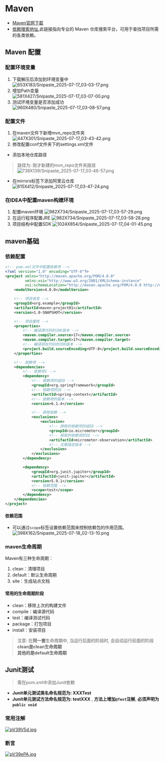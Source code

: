 # Maven
- [Maven官网下载](https://maven.apache.org/)
- [依赖搜索地址](https://mvnrepository.com/),此链接指向专业的 Maven 仓库搜索平台，可用于查找项目所需的各类依赖。
## Maven 配置
### 配置环境变量
1. 下载解压后添加到环境变量中
![653X183/Snipaste_2025-07-17_03-03-17.png](https://tc.z.wiki/autoupload/f/XrZ3KSvg-vznRvezsTJQSyU3Jsth-gW-s0TGLnbf7q2yl5f0KlZfm6UsKj-HyTuv/20250717/3QwP/653X183/Snipaste_2025-07-17_03-03-17.png)
2. 增加Path变量  
![581X427/Snipaste_2025-07-17_03-07-00.png](https://tc.z.wiki/autoupload/f/XrZ3KSvg-vznRvezsTJQSyU3Jsth-gW-s0TGLnbf7q2yl5f0KlZfm6UsKj-HyTuv/20250717/HWDG/581X427/Snipaste_2025-07-17_03-07-00.png)
3. 测试环境变量是否添加成功
![960X480/Snipaste_2025-07-17_03-08-57.png](https://tc.z.wiki/autoupload/f/XrZ3KSvg-vznRvezsTJQSyU3Jsth-gW-s0TGLnbf7q2yl5f0KlZfm6UsKj-HyTuv/20250717/1v4G/960X480/Snipaste_2025-07-17_03-08-57.png)
### 配置文件
1. 在maven文件下新增mvn_repo文件夹
![447X301/Snipaste_2025-07-17_03-43-42.png](https://tc.z.wiki/autoupload/f/XrZ3KSvg-vznRvezsTJQSyU3Jsth-gW-s0TGLnbf7q2yl5f0KlZfm6UsKj-HyTuv/20250717/sHK4/447X301/Snipaste_2025-07-17_03-43-42.png)
2. 修改配置conf文件夹下的settings.xml文件
- 添加本地仓库路径
> 路径为: 刚才新建的mvn_repo文件夹路径
![738X139/Snipaste_2025-07-17_03-46-57.png](https://tc.z.wiki/autoupload/f/XrZ3KSvg-vznRvezsTJQSyU3Jsth-gW-s0TGLnbf7q2yl5f0KlZfm6UsKj-HyTuv/20250717/Rokf/738X139/Snipaste_2025-07-17_03-46-57.png)
- 在mirrors标签下添加阿里云仓库  
![615X412/Snipaste_2025-07-17_03-47-24.png](https://tc.z.wiki/autoupload/f/XrZ3KSvg-vznRvezsTJQSyU3Jsth-gW-s0TGLnbf7q2yl5f0KlZfm6UsKj-HyTuv/20250717/mId6/615X412/Snipaste_2025-07-17_03-47-24.png)
### 在IDEA中配置maven构建环境
1. 配置maven环境
![982X734/Snipaste_2025-07-17_03-57-29.png](https://tc.z.wiki/autoupload/f/XrZ3KSvg-vznRvezsTJQSyU3Jsth-gW-s0TGLnbf7q2yl5f0KlZfm6UsKj-HyTuv/20250717/wqqf/982X734/Snipaste_2025-07-17_03-57-29.png)  
2. 在运行程序配置JRE
![982X734/Snipaste_2025-07-17_03-58-28.png](https://tc.z.wiki/autoupload/f/XrZ3KSvg-vznRvezsTJQSyU3Jsth-gW-s0TGLnbf7q2yl5f0KlZfm6UsKj-HyTuv/20250717/Z287/982X734/Snipaste_2025-07-17_03-58-28.png)  
3. 项目结构中配置SDK
![1024X854/Snipaste_2025-07-17_04-01-45.png](https://tc.z.wiki/autoupload/f/XrZ3KSvg-vznRvezsTJQSyU3Jsth-gW-s0TGLnbf7q2yl5f0KlZfm6UsKj-HyTuv/20250717/l9l4/1024X854/Snipaste_2025-07-17_04-01-45.png)  
## maven基础
### 依赖配置
```xml
<!-- pom.xml文件中配置依赖项 -->
<?xml version="1.0" encoding="UTF-8"?>
<project xmlns="http://maven.apache.org/POM/4.0.0"
         xmlns:xsi="http://www.w3.org/2001/XMLSchema-instance"
         xsi:schemaLocation="http://maven.apache.org/POM/4.0.0 http://maven.apache.org/xsd/maven-4.0.0.xsd">
    <modelVersion>4.0.0</modelVersion>

    <!-- 项目信息 -->
    <groupId>org.example</groupId>
    <artifactId>maven-project01</artifactId>
    <version>1.0-SNAPSHOT</version>

    <!-- 项目属性 -->
    <properties>
        <!-- 编译源代码的JDK版本 -->
        <maven.compiler.source>17</maven.compiler.source>
        <maven.compiler.target>17</maven.compiler.target>
        <!-- 编译目标代码的JDK版本 -->
        <project.build.sourceEncoding>UTF-8</project.build.sourceEncoding>
    </properties>

    <!-- 依赖项 -->
    <dependencies>
        <!-- 依赖项1 -->
        <dependency>
            <!-- 依赖项的组ID -->
            <groupId>org.springframework</groupId>
            <!-- 依赖项的ID -->
            <artifactId>spring-context</artifactId>
            <!-- 依赖项的版本 -->
            <version>6.1.4</version>

            <!-- 排除依赖 -->
            <exclusions>
                <exclusion>
                    <!-- 排除的依赖项的组ID -->
                    <groupId>io.micrometer</groupId>
                    <!-- 排除的依赖项的ID -->
                    <artifactId>micrometer-observation</artifactId>
                    <!-- 无需指定版本 -->
                </exclusion>
            </exclusions>
        </dependency>

        <dependency>
            <groupId>org.junit.jupiter</groupId>
            <artifactId>junit-jupiter</artifactId>
            <version>5.9.1</version>
            <!-- 依赖范围 -->
            <scope>test</scope>
        </dependency>
    </dependencies>
</project>
```
#### 依赖范围
- 可以通过`scope`标签设置依赖范围来控制依赖包的作用范围。
![398X162/Snipaste_2025-07-18_02-13-10.png](https://tc.z.wiki/autoupload/f/XrZ3KSvg-vznRvezsTJQSyU3Jsth-gW-s0TGLnbf7q2yl5f0KlZfm6UsKj-HyTuv/20250718/4cH3/398X162/Snipaste_2025-07-18_02-13-10.png)
### maven生命周期
Maven有三种生命周期：
1. clean：清理项目
2. default：默认生命周期
3. site：生成站点文档
#### 常用的生命周期阶段
- clean：移除上次的构建文件
- compile：编译源代码
- test：编译测试代码
- package：打包项目
- install：安装项目
> 注意: 在**同一套**生命周期中, 当运行后面的阶段时, 会自动运行前面的阶段  
> **clean是clean生命周期**   
> **其他的是default生命周期**  
## Junit测试
> 需在pom.xml中添加Junit依赖
- **Junit单元测试类名命名规范为: XXXTest** 
- **Junit单元测试方法命名规范为: testXXX** , **方法上增加`@Test`注解**, **必须声明为`public void`**
### 常用注解
[![pV39V5d.jpg](https://s21.ax1x.com/2025/07/17/pV39V5d.jpg)](https://imgse.com/i/pV39V5d)  
### 断言
[![pV39ePA.jpg](https://s21.ax1x.com/2025/07/17/pV39ePA.jpg)](https://imgse.com/i/pV39ePA)
